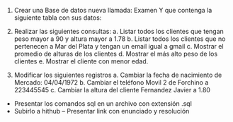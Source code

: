 1. Crear una Base de datos nueva llamada: Examen
Y que contenga la siguiente tabla con sus datos:

2. Realizar las siguientes consultas:
a. Listar todos los clientes que tengan peso mayor a 90 y altura mayor a 1.78
b. Listar todos los clientes que no pertenecen a Mar del Plata y tengan un email igual a
gmail
c. Mostrar el promedio de alturas de los clientes
d. Mostrar el más alto peso de los clientes
e. Mostrar el cliente con menor edad.

3. Modificar los siguientes registros
a. Cambiar la fecha de nacimiento de Mercado: 04/04/1972
b. Cambiar el teléfono Movil 2 de Forchino a 223445545
c. Cambiar la altura del cliente Fernandez Javier a 1.80

- Presentar los comandos sql en un archivo con extensión .sql
- Subirlo a hithub – Presentar link con enunciado y resolución
